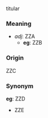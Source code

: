 titular
### Meaning
+ _adj_: ZZA
    + __eg__: ZZB

### Origin

ZZC

### Synonym

__eg__: ZZD

+ ZZE


